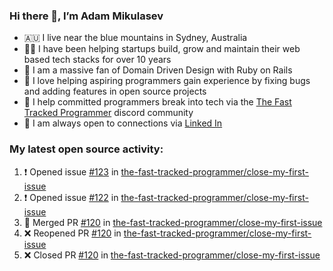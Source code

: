 ### Hi there 👋, I’m Adam Mikulasev

- 🇦🇺 I live near the blue mountains in Sydney, Australia
- 👨‍💻 I have been helping startups build, grow and maintain their web based tech stacks for over 10 years
- 💎 I am a massive fan of Domain Driven Design with Ruby on Rails
- 💞️ I love helping aspiring programmers gain experience by fixing bugs and adding features in open source projects
- 🌱 I help committed programmers break into tech via the [The Fast Tracked Programmer](https://discord.com/invite/VaH6yVGe53) discord community
- 🔗 I am always open to connections via [Linked In](https://www.linkedin.com/in/adam-mikulasev-32690591/)

### My latest open source activity:

<!--START_SECTION:activity-->
1. ❗️ Opened issue [#123](https://github.com/the-fast-tracked-programmer/close-my-first-issue/issues/123) in [the-fast-tracked-programmer/close-my-first-issue](https://github.com/the-fast-tracked-programmer/close-my-first-issue)
2. ❗️ Opened issue [#122](https://github.com/the-fast-tracked-programmer/close-my-first-issue/issues/122) in [the-fast-tracked-programmer/close-my-first-issue](https://github.com/the-fast-tracked-programmer/close-my-first-issue)
3. 🎉 Merged PR [#120](https://github.com/the-fast-tracked-programmer/close-my-first-issue/pull/120) in [the-fast-tracked-programmer/close-my-first-issue](https://github.com/the-fast-tracked-programmer/close-my-first-issue)
4. ❌ Reopened PR [#120](https://github.com/the-fast-tracked-programmer/close-my-first-issue/pull/120) in [the-fast-tracked-programmer/close-my-first-issue](https://github.com/the-fast-tracked-programmer/close-my-first-issue)
5. ❌ Closed PR [#120](https://github.com/the-fast-tracked-programmer/close-my-first-issue/pull/120) in [the-fast-tracked-programmer/close-my-first-issue](https://github.com/the-fast-tracked-programmer/close-my-first-issue)
<!--END_SECTION:activity-->
